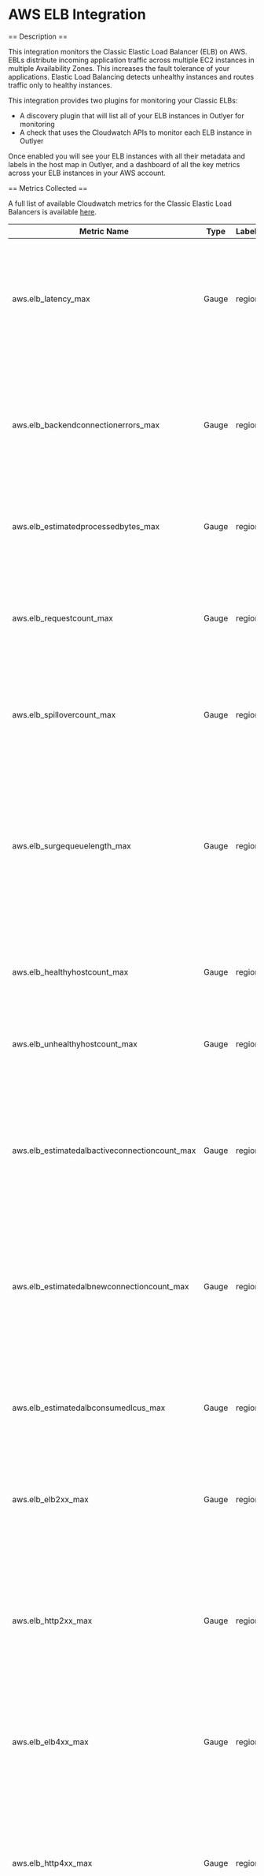 AWS ELB Integration
===================

== Description ==

This integration monitors the Classic Elastic Load Balancer (ELB) on AWS. EBLs distribute incoming application traffic across multiple EC2
instances in multiple Availability Zones. This increases the fault tolerance of your applications. Elastic Load Balancing detects
unhealthy instances and routes traffic only to healthy instances.

This integration provides two plugins for monitoring your Classic ELBs:

* A discovery plugin that will list all of your ELB instances in Outlyer for monitoring
* A check that uses the Cloudwatch APIs to monitor each ELB instance in Outlyer

Once enabled you will see your ELB instances with all their metadata and labels in the host map in Outlyer, and a dashboard of all the key
metrics across your ELB instances in your AWS account.

== Metrics Collected ==

A full list of available Cloudwatch metrics for the Classic Elastic Load Balancers is available
<a href="https://docs.aws.amazon.com/elasticloadbalancing/latest/classic/elb-cloudwatch-metrics.html" target="_blank">here</a>.

| Metric Name                                 |Type |Labels|Unit |Description                                                                                                                                                       |
|---------------------------------------------|-----|------|-----|------------------------------------------------------------------------------------------------------------------------------------------------------------------|
|aws.elb_latency_max                          |Gauge|region|Count|The total time elapsed, in seconds, for the load balancer to successfully establish a connection to a registered instance.                                        |
|aws.elb_backendconnectionerrors_max          |Gauge|region|Count|The number of connections that were not successfully established between the load balancer and the registered instances.                                          |
|aws.elb_estimatedprocessedbytes_max          |Gauge|region|Count|The estimated number of bytes processed by a Load Balancer.                                                                                                       |
|aws.elb_requestcount_max                     |Gauge|region|Count|The number of requests completed or connections made during the specified interval (1 or 5 minutes).                                                              |
|aws.elb_spillovercount_max                   |Gauge|region|Count|The total number of requests that were rejected because the surge queue is full.                                                                                  |
|aws.elb_surgequeuelength_max                 |Gauge|region|Count|The total number of requests (HTTP listener) or connections (TCP listener) that are pending routing to a healthy instance. The maximum size of the queue is 1,024.|
|aws.elb_healthyhostcount_max                 |Gauge|region|Count|The number of healthy instances registered with your load balancer.                                                                                               |
|aws.elb_unhealthyhostcount_max               |Gauge|region|Count|The number of unhealthy instances registered with your load balancer.                                                                                             |
|aws.elb_estimatedalbactiveconnectioncount_max|Gauge|region|Count|The estimated number of concurrent TCP connections active from clients to the load balancer and from the load balancer to targets.                                |
|aws.elb_estimatedalbnewconnectioncount_max   |Gauge|region|Count|The estimated number of new TCP connections established from clients to the load balancer and from the load balancer to targets.                                  |
|aws.elb_estimatedalbconsumedlcus_max         |Gauge|region|Count|The estimated number of load balancer capacity units (LCU) used by an Application Load Balancer.                                                                  |
|aws.elb_elb2xx_max                           |Gauge|region|Count|The number of HTTP 2XX server codes generated by the load balancer.                                                                                               |
|aws.elb_http2xx_max                          |Gauge|region|Count|The number of 200 HTTP response codes generated by registered instances. This count does not include any response codes generated by the load balancer.           |
|aws.elb_elb4xx_max                           |Gauge|region|Count|The number of HTTP 4XX client error codes generated by the load balancer.                                                                                         |
|aws.elb_http4xx_max                          |Gauge|region|Count|The number of 400 HTTP response codes generated by registered instances. This count does not include any response codes generated by the load balancer.           |
|aws.elb_elb5xx_max                           |Gauge|region|Count|The number of HTTP 5XX server error codes generated by the load balancer.                                                                                         |
|aws.elb_http5xx_max                          |Gauge|region|Count|The number of 500 HTTP response codes generated by registered instances. This count does not include any response codes generated by the load balancer.           |

== Installation ==

In order for this integration to run, you must create an IAM role and access keys for the plugin
to connect to your AWS ELB APIs and AWS Cloudwatch metrics:

1. To get started, open the AWS Management Console
2. Click the IAM tab.
3. Click the Create a New Group of Users button.
4. Enter a Group Name called Outlyer.
5. Select the Read Only Access Policy Template then click Continue.
6. Click the Create New Users tab.
7. Enter a new User Name called Outlyer and click Continue and then Finish.
8. Click Show User Security Credentials.
9. Copy and paste your Access Key Id and the Secret Access Key somewhere safe.

# Plugins

There are two plugins:

* `elb-discovery.py` uses the Outlyer agent's instance discovery mechanism to automatically discover all the ELBs in a specified region
* `aws-elb.py` is deployed as a standard check runs against each ELB instance discovered in the discovery plugin

The discovery plugin must be currently deployed manually to disk on an agent. The plugin must be put in the agent's `plugins` folder and
a discovery check YAML file must be configured in the agent's `conf.d` folder. An example of the YAML configuration file is shown below:

```yaml
discovers:
  elb-discovery:
    command: '/opt/outlyer/embedded/bin/python3 /etc/outlyer/plugins/elb-discovery.py'
    interval: 300
    disabled: false
    timeout: 120

    #labels:
    # environment: 'prod'

    #metric_labels:
    #  - 'environment'

    check_command: "/bin/bash -c 'echo ok'"
    check_interval: 30

    env:
      AWS_ACCESS_KEY_ID: <AWS_ACCESS_KEY_ID>
      AWS_SECRET_ACCESS_KEY: <AWS_SECRET_ACCESS_KEY>
      AWS_REGION: <AWS_REGION>
```

Once running you should see almost immediately all your ELB instances in the host view of the Outlyer UI. After that you can then deploy the
`aws-elb.py` monitoring check to monitor all of the instances via Cloudwatch. It is recommended that you use the check selector `cloud.service=aws.elb`
to ensure the check runs against all your ELB instances.

**It is recommended that both plugins run at 5 minute intervals to avoid significant charges on your AWS account bills**

Both plugins must set the following variables to run:

* `AWS_ACCESS_KEY_ID`: The AWS Access Key copied above
* `AWS_SECRET_ACCESS_KEY`: The AWS Secret Key copied above
* `AWS_REGION`: The AWS Region your EBLs are running in

In addition the following variables can be set to override the default values:

* `time_range`: The time range in minutes to query your metrics over. By default this is set to the last
10 minutes but if you run your functions rarely this can be set to longer for testing purposes.

== Changelog ==

|Version|Release Date|Description                                          |
|-------|------------|-----------------------------------------------------|
|1.0    |25-Jun-2018 |Initial version of our ELB monitoring integration.   |